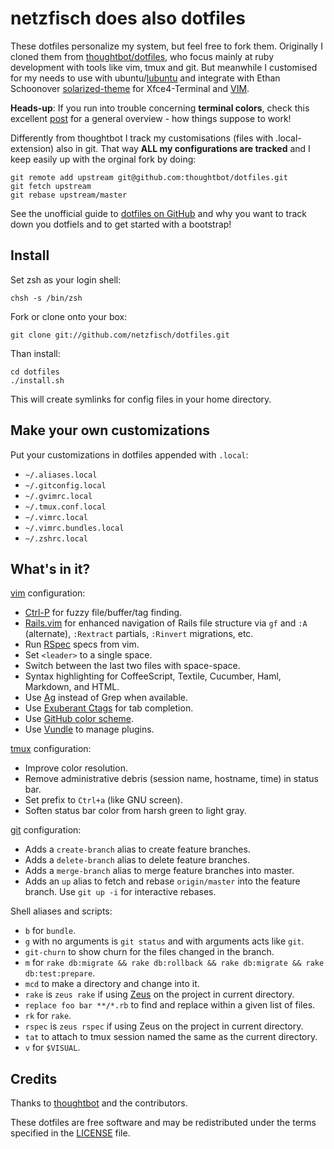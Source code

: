 netzfisch does also dotfiles
============================

These dotfiles personalize my system, but feel free to fork them. Originally I cloned them from [thoughtbot/dotfiles](https://github.com/thoughtbot/dotfiles), who focus mainly at ruby development with tools like vim, tmux and git. But meanwhile I customised for my needs to use with ubuntu/[lubuntu](http://lubuntu.net) and integrate with Ethan Schoonover [solarized-theme](https://github.com/altercation/solarized) for Xfce4-Terminal and [VIM](http://vim.org).

**Heads-up**: If you run into trouble concerning **terminal colors**, check this excellent  [post](http://push.cx/2008/256-color-xterms-in-ubuntu) for a general overview - how things suppose to work!

Differently from thoughtbot I track my customisations (files with .local-extension) also in git. That way **ALL my configurations are tracked** and I keep easily up with the orginal fork by doing:

    git remote add upstream git@github.com:thoughtbot/dotfiles.git
    git fetch upstream
    git rebase upstream/master

See the unofficial guide to [dotfiles on GitHub](http://dotfiles.github.io/) and why you want to track down you dotfiels and to get started with a bootstrap!

Install
-------

Set zsh as your login shell:

    chsh -s /bin/zsh

Fork or clone onto your box:

    git clone git://github.com/netzfisch/dotfiles.git

Than install:

    cd dotfiles
    ./install.sh

This will create symlinks for config files in your home directory.

Make your own customizations
----------------------------

Put your customizations in dotfiles appended with `.local`:

* `~/.aliases.local`
* `~/.gitconfig.local`
* `~/.gvimrc.local`
* `~/.tmux.conf.local`
* `~/.vimrc.local`
* `~/.vimrc.bundles.local`
* `~/.zshrc.local`

What's in it?
-------------

[vim](http://www.vim.org/) configuration:

* [Ctrl-P](https://github.com/kien/ctrlp.vim) for fuzzy file/buffer/tag finding.
* [Rails.vim](https://github.com/tpope/vim-rails) for enhanced navigation of
  Rails file structure via `gf` and `:A` (alternate), `:Rextract` partials,
  `:Rinvert` migrations, etc.
* Run [RSpec](https://www.relishapp.com/rspec) specs from vim.
* Set `<leader>` to a single space.
* Switch between the last two files with space-space.
* Syntax highlighting for CoffeeScript, Textile, Cucumber, Haml, Markdown, and
  HTML.
* Use [Ag](https://github.com/ggreer/the_silver_searcher) instead of Grep when
  available.
* Use [Exuberant Ctags](http://ctags.sourceforge.net/) for tab completion.
* Use [GitHub color scheme](https://github.com/croaky/vim-colors-github).
* Use [Vundle](https://github.com/gmarik/vundle) to manage plugins.

[tmux](http://robots.thoughtbot.com/a-tmux-crash-course)
configuration:

* Improve color resolution.
* Remove administrative debris (session name, hostname, time) in status bar.
* Set prefix to `Ctrl+a` (like GNU screen).
* Soften status bar color from harsh green to light gray.

[git](http://git-scm.com/) configuration:

* Adds a `create-branch` alias to create feature branches.
* Adds a `delete-branch` alias to delete feature branches.
* Adds a `merge-branch` alias to merge feature branches into master.
* Adds an `up` alias to fetch and rebase `origin/master` into the feature
  branch. Use `git up -i` for interactive rebases.

Shell aliases and scripts:

* `b` for `bundle`.
* `g` with no arguments is `git status` and with arguments acts like `git`.
* `git-churn` to show churn for the files changed in the branch.
* `m` for `rake db:migrate && rake db:rollback && rake db:migrate && rake db:test:prepare`.
* `mcd` to make a directory and change into it.
* `rake` is `zeus rake` if using [Zeus](https://github.com/burke/zeus) on the
  project in current directory.
* `replace foo bar **/*.rb` to find and replace within a given list of files.
* `rk` for `rake`.
* `rspec` is `zeus rspec` if using Zeus on the project in current directory.
* `tat` to attach to tmux session named the same as the current directory.
* `v` for `$VISUAL`.

Credits
-------

Thanks to [thoughtbot](http://thoughtbot.com/) and the contributors.

These dotfiles are free software and may be redistributed under the terms specified in the [LICENSE](LICENSE) file.
